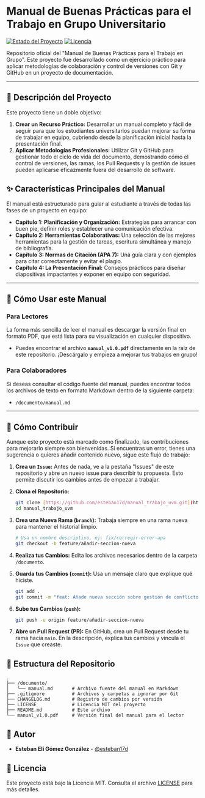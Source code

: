 # Manual de Buenas Prácticas para el Trabajo en Grupo Universitario

[![Estado del Proyecto](https://img.shields.io/badge/estado-finalizado-green)](./) 
[![Licencia](https://img.shields.io/badge/licencia-MIT-blue.svg)](LICENSE)

Repositorio oficial del "Manual de Buenas Prácticas para el Trabajo en Grupo". Este proyecto fue desarrollado como un ejercicio práctico para aplicar metodologías de colaboración y control de versiones con Git y GitHub en un proyecto de documentación.

---

## 🎯 Descripción del Proyecto

Este proyecto tiene un doble objetivo:

1.  **Crear un Recurso Práctico:** Desarrollar un manual completo y fácil de seguir para que los estudiantes universitarios puedan mejorar su forma de trabajar en equipo, cubriendo desde la planificación inicial hasta la presentación final.
2.  **Aplicar Metodologías Profesionales:** Utilizar Git y GitHub para gestionar todo el ciclo de vida del documento, demostrando cómo el control de versiones, las ramas, los Pull Requests y la gestión de issues pueden aplicarse eficazmente fuera del desarrollo de software.

## ✨ Características Principales del Manual

El manual está estructurado para guiar al estudiante a través de todas las fases de un proyecto en equipo:

* **Capítulo 1: Planificación y Organización:** Estrategias para arrancar con buen pie, definir roles y establecer una comunicación efectiva.
* **Capítulo 2: Herramientas Colaborativas:** Una selección de las mejores herramientas para la gestión de tareas, escritura simultánea y manejo de bibliografía.
* **Capítulo 3: Normas de Citación (APA 7):** Una guía clara y con ejemplos para citar correctamente y evitar el plagio.
* **Capítulo 4: La Presentación Final:** Consejos prácticos para diseñar diapositivas impactantes y exponer en equipo con seguridad.

---

## 🚀 Cómo Usar este Manual

### Para Lectores

La forma más sencilla de leer el manual es descargar la versión final en formato PDF, que está lista para su visualización en cualquier dispositivo.

* Puedes encontrar el archivo **`manual_v1.0.pdf`** directamente en la raíz de este repositorio. ¡Descárgalo y empieza a mejorar tus trabajos en grupo!

### Para Colaboradores

Si deseas consultar el código fuente del manual, puedes encontrar todos los archivos de texto en formato Markdown dentro de la siguiente carpeta:
* `/documento/manual.md`

---

## 🤝 Cómo Contribuir

Aunque este proyecto está marcado como finalizado, las contribuciones para mejorarlo siempre son bienvenidas. Si encuentras un error, tienes una sugerencia o quieres añadir contenido nuevo, sigue este flujo de trabajo:

1.  **Crea un `Issue`:** Antes de nada, ve a la pestaña "Issues" de este repositorio y abre un nuevo issue para describir tu propuesta. Esto permite discutir los cambios antes de empezar a trabajar.

2.  **Clona el Repositorio:**
    ```bash
    git clone [https://github.com/esteban17d/manual_trabajo_uvm.git](https://github.com/esteban17d/manual_trabajo_uvm.git)
    cd manual_trabajo_uvm
    ```

3.  **Crea una Nueva Rama (`branch`):** Trabaja siempre en una rama nueva para mantener el historial limpio.
    ```bash
    # Usa un nombre descriptivo, ej: fix/corregir-error-apa
    git checkout -b feature/añadir-seccion-nueva
    ```

4.  **Realiza tus Cambios:** Edita los archivos necesarios dentro de la carpeta `/documento`.

5.  **Guarda tus Cambios (`commit`):** Usa un mensaje claro que explique qué hiciste.
    ```bash
    git add .
    git commit -m "feat: Añade nueva sección sobre gestión de conflictos"
    ```

6.  **Sube tus Cambios (`push`):**
    ```bash
    git push -u origin feature/añadir-seccion-nueva
    ```

7.  **Abre un Pull Request (PR):** En GitHub, crea un Pull Request desde tu rama hacia `main`. En la descripción, explica tus cambios y vincula el `Issue` que creaste.

## 📂 Estructura del Repositorio

```
.
├── /documento/
│   └── manual.md       # Archivo fuente del manual en Markdown
├── .gitignore          # Archivos y carpetas a ignorar por Git
├── CHANGELOG.md        # Registro de cambios por versión
├── LICENSE             # Licencia MIT del proyecto
├── README.md           # Este archivo
└── manual_v1.0.pdf     # Versión final del manual para el lector
```

## 👥 Autor

* **Esteban Elí Gómez González** - [@esteban17d](https://github.com/esteban17d)

## 📄 Licencia

Este proyecto está bajo la Licencia MIT. Consulta el archivo [LICENSE](LICENSE) para más detalles.
